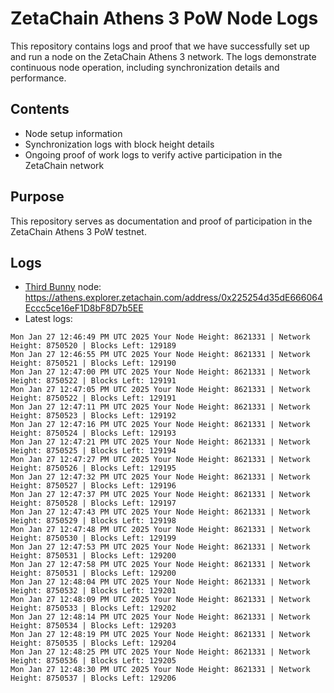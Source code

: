 # ZetaChain Athens 3 PoW Node Logs
This repository contains logs and proof that we have successfully set up and run a node on the ZetaChain Athens 3 network. The logs demonstrate continuous node operation, including synchronization details and performance.

## Contents
- Node setup information
- Synchronization logs with block height details
- Ongoing proof of work logs to verify active participation in the ZetaChain network

## Purpose
This repository serves as documentation and proof of participation in the ZetaChain Athens 3 PoW testnet.

## Logs

- [Third Bunny](https://thirdbunny.xyz/) node: https://athens.explorer.zetachain.com/address/0x225254d35dE666064Eccc5ce16eF1D8bF8D7b5EE
- Latest logs:
```
Mon Jan 27 12:46:49 PM UTC 2025 Your Node Height: 8621331 | Network Height: 8750520 | Blocks Left: 129189
Mon Jan 27 12:46:55 PM UTC 2025 Your Node Height: 8621331 | Network Height: 8750521 | Blocks Left: 129190
Mon Jan 27 12:47:00 PM UTC 2025 Your Node Height: 8621331 | Network Height: 8750522 | Blocks Left: 129191
Mon Jan 27 12:47:05 PM UTC 2025 Your Node Height: 8621331 | Network Height: 8750522 | Blocks Left: 129191
Mon Jan 27 12:47:11 PM UTC 2025 Your Node Height: 8621331 | Network Height: 8750523 | Blocks Left: 129192
Mon Jan 27 12:47:16 PM UTC 2025 Your Node Height: 8621331 | Network Height: 8750524 | Blocks Left: 129193
Mon Jan 27 12:47:21 PM UTC 2025 Your Node Height: 8621331 | Network Height: 8750525 | Blocks Left: 129194
Mon Jan 27 12:47:27 PM UTC 2025 Your Node Height: 8621331 | Network Height: 8750526 | Blocks Left: 129195
Mon Jan 27 12:47:32 PM UTC 2025 Your Node Height: 8621331 | Network Height: 8750527 | Blocks Left: 129196
Mon Jan 27 12:47:37 PM UTC 2025 Your Node Height: 8621331 | Network Height: 8750528 | Blocks Left: 129197
Mon Jan 27 12:47:43 PM UTC 2025 Your Node Height: 8621331 | Network Height: 8750529 | Blocks Left: 129198
Mon Jan 27 12:47:48 PM UTC 2025 Your Node Height: 8621331 | Network Height: 8750530 | Blocks Left: 129199
Mon Jan 27 12:47:53 PM UTC 2025 Your Node Height: 8621331 | Network Height: 8750531 | Blocks Left: 129200
Mon Jan 27 12:47:58 PM UTC 2025 Your Node Height: 8621331 | Network Height: 8750531 | Blocks Left: 129200
Mon Jan 27 12:48:04 PM UTC 2025 Your Node Height: 8621331 | Network Height: 8750532 | Blocks Left: 129201
Mon Jan 27 12:48:09 PM UTC 2025 Your Node Height: 8621331 | Network Height: 8750533 | Blocks Left: 129202
Mon Jan 27 12:48:14 PM UTC 2025 Your Node Height: 8621331 | Network Height: 8750534 | Blocks Left: 129203
Mon Jan 27 12:48:19 PM UTC 2025 Your Node Height: 8621331 | Network Height: 8750535 | Blocks Left: 129204
Mon Jan 27 12:48:25 PM UTC 2025 Your Node Height: 8621331 | Network Height: 8750536 | Blocks Left: 129205
Mon Jan 27 12:48:30 PM UTC 2025 Your Node Height: 8621331 | Network Height: 8750537 | Blocks Left: 129206
```
